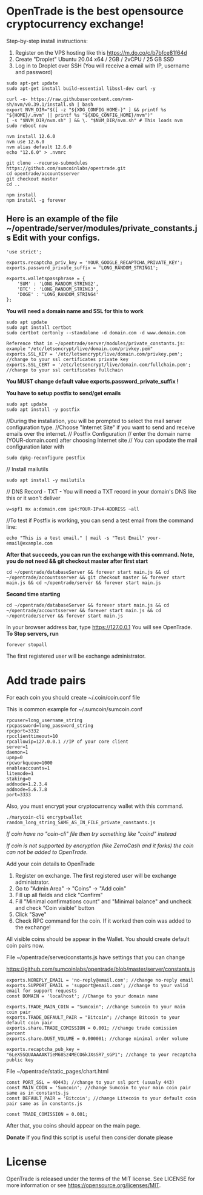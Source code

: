 # OpenTrade is the best opensource cryptocurrency exchange!

Step-by-step install instructions:

1. Register on the VPS hosting like this https://m.do.co/c/b7bfce81f64d
2. Create "Droplet" Ubuntu 20.04 x64 / 2GB / 2vCPU / 25 GB SSD
3. Log in to Droplet over SSH (You will receive a email with IP, username and password)


```
sudo apt-get update
sudo apt-get install build-essential libssl-dev curl -y

curl -o- https://raw.githubusercontent.com/nvm-sh/nvm/v0.39.1/install.sh | bash
export NVM_DIR="$([ -z "${XDG_CONFIG_HOME-}" ] && printf %s "${HOME}/.nvm" || printf %s "${XDG_CONFIG_HOME}/nvm")"
[ -s "$NVM_DIR/nvm.sh" ] && \. "$NVM_DIR/nvm.sh" # This loads nvm
sudo reboot now

nvm install 12.6.0
nvm use 12.6.0
nvm alias default 12.6.0
echo "12.6.0" > .nvmrc

git clone --recurse-submodules https://github.com/sumcoinlabs/opentrade.git
cd opentrade/accountsserver
git checkout master
cd ..

npm install
npm install -g forever
```

## Here is an example of the file ~/opentrade/server/modules/private_constants.js Edit with your configs.
```
'use strict';

exports.recaptcha_priv_key = 'YOUR_GOOGLE_RECAPTCHA_PRIVATE_KEY';
exports.password_private_suffix = 'LONG_RANDOM_STRING1';

exports.walletspassphrase = {
    'SUM' : 'LONG_RANDOM_STRING2',
    'BTC' : 'LONG_RANDOM_STRING3',
    'DOGE' : 'LONG_RANDOM_STRING4'
};
```
**You will need a domain name and SSL for this to work**
```
sudo apt update
sudo apt install certbot
sudo certbot certonly --standalone -d domain.com -d www.domain.com

Reference that in ~/opentrade/server/modules/private_constants.js: example "/etc/letsencrypt/live/domain.com/privkey.pem"
exports.SSL_KEY = '/etc/letsencrypt/live/domain.com/privkey.pem'; //change to your ssl certificates private key
exports.SSL_CERT = '/etc/letsencrypt/live/domain.com/fullchain.pem'; //change to your ssl certificates fullchain
```
**You MUST change default value exports.password_private_suffix !**

**You have to setup postfix to send/get emails**
```
sudo apt update
sudo apt install -y postfix
```
//During the installation, you will be prompted to select the mail server configuration type.
//Choose "Internet Site" if you want to send and receive emails over the internet.
// Postfix Configuration
// enter the domain name (YOUR-domain.com) after choosing Internet site
// You can upodate the mail configuration later with
```
sudo dpkg-reconfigure postfix
```
// Install mailutils
```
sudo apt install -y mailutils
```
// DNS Record - TXT - You will need a TXT record in your domain's DNS like this or it won't deliver
```
v=spf1 mx a:domain.com ip4:YOUR-IPv4-ADDRESS ~all
```
//To test if Postfix is working, you can send a test email from the command line:
```
echo "This is a test email." | mail -s "Test Email" your-email@example.com
```

**After that succeeds, you can run the exchange with this command.  Note, you do not need && git checkout master after first start**

```
cd ~/opentrade/databaseServer && forever start main.js && cd ~/opentrade/accountsserver && git checkout master && forever start main.js && cd ~/opentrade/server && forever start main.js
```
**Second time starting**
```
cd ~/opentrade/databaseServer && forever start main.js && cd ~/opentrade/accountsserver && forever start main.js && cd ~/opentrade/server && forever start main.js
```
In your browser address bar, type https://127.0.0.1
You will see OpenTrade.
**To Stop servers, run**
```
forever stopall
```
The first registered user will be exchange administrator. 

# Add trade pairs

For each coin you should create ~/.coin/coin.conf file

This is common example for ~/.sumcoin/sumcoin.conf

```
rpcuser=long_username_string
rpcpassword=long_password_string
rpcport=3332
rpcclienttimeout=10
rpcallowip=127.0.0.1 //IP of your core client
server=1
daemon=1
upnp=0
rpcworkqueue=1000
enableaccounts=1
litemode=1
staking=0
addnode=1.2.3.4
addnode=5.6.7.8
port=3333
```

Also, you must encrypt your cryptocurrency wallet with this command.

```
./marycoin-cli encryptwallet random_long_string_SAME_AS_IN_FILE_private_constants.js

```
*If coin have no "coin-cli" file then try something like "coind" instead*

*If coin is not supported by encryption (like ZerroCash and it forks) the coin can not be added to OpenTrade.*


Add your coin details to OpenTrade

1. Register on exchange. The first registered user will be exchange administrator.
2. Go to "Admin Area" -> "Coins" -> "Add coin"
3. Fill up all fields and click "Confirm"
4. Fill "Minimal confirmations count" and "Minimal balance" and uncheck and check "Coin visible" button
5. Click "Save"
6. Check RPC command for the coin. If it worked then coin was added to the exchange!

All visible coins should be appear in the Wallet. You should create default coin pairs now.

File ~/opentrade/server/constants.js have settings that you can change

https://github.com/sumcoinlabs/opentrade/blob/master/server/constants.js

```
exports.NOREPLY_EMAIL = 'no-reply@email.com'; //change no-reply email
exports.SUPPORT_EMAIL = 'support@email.com'; //change to your valid email for support requests
const DOMAIN = 'localhost'; //Change to your domain name

exports.TRADE_MAIN_COIN = "Sumcoin"; //change Sumcoin to your main coin pair
exports.TRADE_DEFAULT_PAIR = "Bitcoin"; //change Bitcoin to your default coin pair
exports.share.TRADE_COMISSION = 0.001; //change trade comission percent
exports.share.DUST_VOLUME = 0.000001; //change minimal order volume

exports.recaptcha_pub_key = "6LeX5SQUAAAAAKTieM68Sz4MECO6kJXsSR7_sGP1"; //change to your recaptcha public key

```

File ~/opentrade/static_pages/chart.html

```
const PORT_SSL = 40443; //change to your ssl port (usualy 443)
const MAIN_COIN = 'Sumcoin'; //change Sumcoin to your main coin pair same as in constants.js
const DEFAULT_PAIR = 'Bitcoin'; //change Litecoin to your default coin pair same as in constants.js
      
const TRADE_COMISSION = 0.001;
```

After that, you coins should appear on the main page.



**Donate**
If you find this script is useful then consider donate please



# License

OpenTrade is released under the terms of the MIT license. See LICENSE for more information or see https://opensource.org/licenses/MIT.



